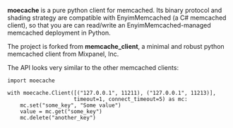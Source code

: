 **moecache** is a pure python client for memcached.  Its binary
protocol and shading strategy are compatible with EnyimMemcached
(a C# memcached client), so that you are can read/write an
EnyimMemcached-managed memcached deployment in Python.

The project is forked from **memcache_client**, a minimal and robust
python memcached client from Mixpanel, Inc.

The API looks very similar to the other memcached clients:

    import moecache

    with moecache.Client([("127.0.0.1", 11211), ("127.0.0.1", 11213)],
                         timeout=1, connect_timeout=5) as mc:
        mc.set("some_key", "Some value")
        value = mc.get("some_key")
        mc.delete("another_key")
